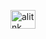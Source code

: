 <a href="https://linkedin.com/in/alitnk" target="blank"><img align="center" src="https://raw.githubusercontent.com/rahuldkjain/github-profile-readme-generator/master/src/images/icons/Social/linked-in-alt.svg" alt="alitnk" height="30" width="40" /></a>
